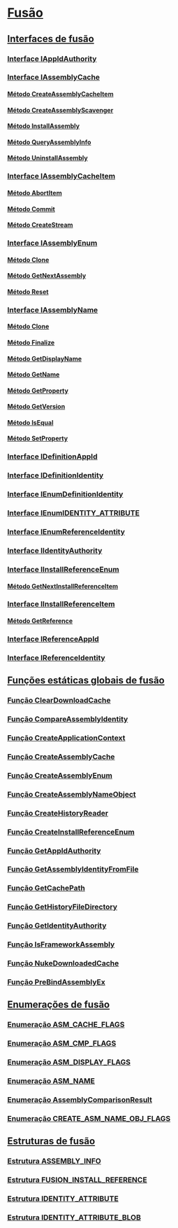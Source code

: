 # [Fusão](index.md)
## [Interfaces de fusão](fusion-interfaces.md)
### [Interface IAppIdAuthority](iappidauthority-interface.md)
### [Interface IAssemblyCache](iassemblycache-interface.md)
#### [Método CreateAssemblyCacheItem](iassemblycache-createassemblycacheitem-method.md)
#### [Método CreateAssemblyScavenger](iassemblycache-createassemblyscavenger-method.md)
#### [Método InstallAssembly](iassemblycache-installassembly-method.md)
#### [Método QueryAssemblyInfo](iassemblycache-queryassemblyinfo-method.md)
#### [Método UninstallAssembly](iassemblycache-uninstallassembly-method.md)
### [Interface IAssemblyCacheItem](iassemblycacheitem-interface.md)
#### [Método AbortItem](iassemblycacheitem-abortitem-method.md)
#### [Método Commit](iassemblycacheitem-commit-method.md)
#### [Método CreateStream](iassemblycacheitem-createstream-method.md)
### [Interface IAssemblyEnum](iassemblyenum-interface.md)
#### [Método Clone](iassemblyenum-clone-method.md)
#### [Método GetNextAssembly](iassemblyenum-getnextassembly-method.md)
#### [Método Reset](iassemblyenum-reset-method.md)
### [Interface IAssemblyName](iassemblyname-interface.md)
#### [Método Clone](iassemblyname-clone-method.md)
#### [Método Finalize](iassemblyname-finalize-method.md)
#### [Método GetDisplayName](iassemblyname-getdisplayname-method.md)
#### [Método GetName](iassemblyname-getname-method.md)
#### [Método GetProperty](iassemblyname-getproperty-method.md)
#### [Método GetVersion](iassemblyname-getversion-method.md)
#### [Método IsEqual](iassemblyname-isequal-method.md)
#### [Método SetProperty](iassemblyname-setproperty-method.md)
### [Interface IDefinitionAppId](idefinitionappid-interface.md)
### [Interface IDefinitionIdentity](idefinitionidentity-interface.md)
### [Interface IEnumDefinitionIdentity](ienumdefinitionidentity-interface.md)
### [Interface IEnumIDENTITY_ATTRIBUTE](ienumidentity-attribute-interface.md)
### [Interface IEnumReferenceIdentity](ienumreferenceidentity-interface.md)
### [Interface IIdentityAuthority](iidentityauthority-interface.md)
### [Interface IInstallReferenceEnum](iinstallreferenceenum-interface.md)
#### [Método GetNextInstallReferenceItem](iinstallreferenceenum-getnextinstallreferenceitem-method.md)
### [Interface IInstallReferenceItem](iinstallreferenceitem-interface.md)
#### [Método GetReference](iinstallreferenceitem-getreference-method.md)
### [Interface IReferenceAppId](ireferenceappid-interface.md)
### [Interface IReferenceIdentity](ireferenceidentity-interface.md)
## [Funções estáticas globais de fusão](fusion-global-static-functions.md)
### [Função ClearDownloadCache](cleardownloadcache-function.md)
### [Função CompareAssemblyIdentity](compareassemblyidentity-function.md)
### [Função CreateApplicationContext](createapplicationcontext-function.md)
### [Função CreateAssemblyCache](createassemblycache-function.md)
### [Função CreateAssemblyEnum](createassemblyenum-function.md)
### [Função CreateAssemblyNameObject](createassemblynameobject-function.md)
### [Função CreateHistoryReader](createhistoryreader-function.md)
### [Função CreateInstallReferenceEnum](createinstallreferenceenum-function.md)
### [Função GetAppIdAuthority](getappidauthority-function.md)
### [Função GetAssemblyIdentityFromFile](getassemblyidentityfromfile-function.md)
### [Função GetCachePath](getcachepath-function.md)
### [Função GetHistoryFileDirectory](gethistoryfiledirectory-function.md)
### [Função GetIdentityAuthority](getidentityauthority-function.md)
### [Função IsFrameworkAssembly](isframeworkassembly-function.md)
### [Função NukeDownloadedCache](nukedownloadedcache-function.md)
### [Função PreBindAssemblyEx](prebindassemblyex-function.md)
## [Enumerações de fusão](fusion-enumerations.md)
### [Enumeração ASM_CACHE_FLAGS](asm-cache-flags-enumeration.md)
### [Enumeração ASM_CMP_FLAGS](asm-cmp-flags-enumeration.md)
### [Enumeração ASM_DISPLAY_FLAGS](asm-display-flags-enumeration.md)
### [Enumeração ASM_NAME](asm-name-enumeration.md)
### [Enumeração AssemblyComparisonResult](assemblycomparisonresult-enumeration.md)
### [Enumeração CREATE_ASM_NAME_OBJ_FLAGS](create-asm-name-obj-flags-enumeration.md)
## [Estruturas de fusão](fusion-structures.md)
### [Estrutura ASSEMBLY_INFO](assembly-info-structure.md)
### [Estrutura FUSION_INSTALL_REFERENCE](fusion-install-reference-structure.md)
### [Estrutura IDENTITY_ATTRIBUTE](identity-attribute-structure.md)
### [Estrutura IDENTITY_ATTRIBUTE_BLOB](identity-attribute-blob-structure.md)
